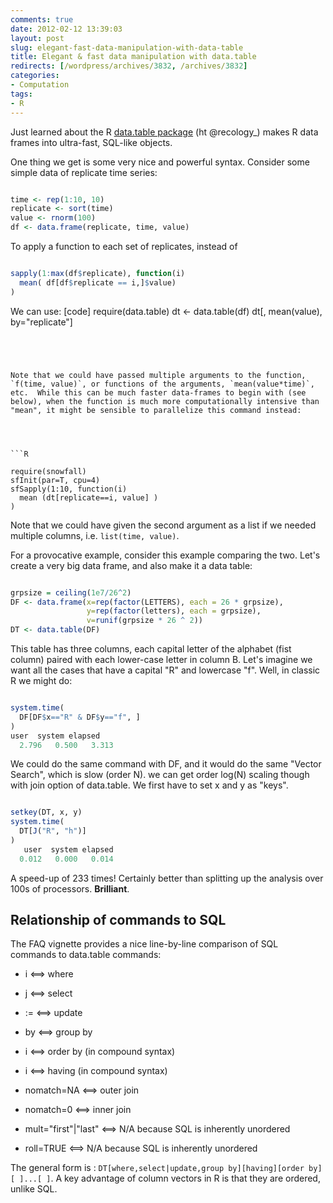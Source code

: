 ```yaml
---
comments: true
date: 2012-02-12 13:39:03
layout: post
slug: elegant-fast-data-manipulation-with-data-table
title: Elegant & fast data manipulation with data.table
redirects: [/wordpress/archives/3832, /archives/3832]
categories:
- Computation
tags:
- R
---
```


Just learned about the R [data.table package](http://cran.r-project.org/web/packages/data.table/index.html) (ht @recology_) makes R data frames into ultra-fast, SQL-like objects.



One thing we get is some very nice and powerful syntax.  Consider some simple data of replicate time series:

```R

time <- rep(1:10, 10)
replicate <- sort(time)
value <- rnorm(100)
df <- data.frame(replicate, time, value)

```






To apply a function to each set of replicates, instead of 

```R

sapply(1:max(df$replicate), function(i) 
  mean( df[df$replicate == i,]$value) 
)

```






We can use:
[code]
require(data.table)
dt <- data.table(df)
dt[, mean(value), by="replicate"]

```




Note that we could have passed multiple arguments to the function, `f(time, value)`, or functions of the arguments, `mean(value*time)`, etc.  While this can be much faster data-frames to begin with (see below), when the function is much more computationally intensive than "mean", it might be sensible to parallelize this command instead:




```R

require(snowfall)
sfInit(par=T, cpu=4)
sfSapply(1:10, function(i)
  mean (dt[replicate==i, value] )
)

```

Note that we could have given the second argument as a list if we needed multiple columns, i.e. `list(time, value)`.





For a provocative example, consider this example comparing the two.  Let's create a very big data frame, and also make it a data table:

```R

grpsize = ceiling(1e7/26^2) 
DF <- data.frame(x=rep(factor(LETTERS), each = 26 * grpsize), 
                 y=rep(factor(letters), each = grpsize), 
                 v=runif(grpsize * 26 ^ 2))
DT <- data.table(DF)

```




This table has three columns, each capital letter of the alphabet (fist column) paired with each lower-case letter in column B.  Let's imagine we want all the cases that have a capital "R" and lowercase "f".  Well, in classic R we might do:




```R

system.time( 
  DF[DF$x=="R" & DF$y=="f", ]
)
user  system elapsed 
  2.796   0.500   3.313 

```






We could do the same command with DF, and it would do the same "Vector Search", which is slow (order N).  we can get order log(N) scaling though with join option of data.table.  We first have to set x and y as "keys".  


```R

setkey(DT, x, y)
system.time(
  DT[J("R", "h")]
)
   user  system elapsed 
  0.012   0.000   0.014 

```

A speed-up of 233 times!  Certainly better than splitting up the analysis over 100s of processors.  **Brilliant**.





## Relationship of commands to SQL



The FAQ vignette provides a nice line-by-line comparison of SQL commands to data.table commands:





  * i <==> where


  * j <==> select


  * := <==> update


  * by <==> group by


  * i <==> order by (in compound syntax)


  * i <==> having (in compound syntax)


  * nomatch=NA <==> outer join


  * nomatch=0 <==> inner join


  * mult="first"|"last" <==> N/A because SQL is inherently unordered


  * roll=TRUE <==> N/A because SQL is inherently unordered



The general form is : `DT[where,select|update,group by][having][order by][ ]...[ ]`.  A key advantage of column vectors in R is that they are ordered, unlike SQL.

